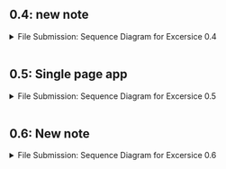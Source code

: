 ## 0.4: new note

<details>
    <summary> File Submission:  Sequence Diagram for Excersice 0.4 </summary>
<img src="0.4\Exercise_0.4-new_note.jpg">

Text code [here](0.4/0.4-WebSequenceDiagram.txt)
</details>

<br/>

## 0.5: Single page app

<details>
    <summary> File Submission: Sequence Diagram for Excersice 0.5 </summary>
<img src="0.5\Exercise_0.5-Single_page_app.jpg">

Text code [here](0.5/0.5-WebSequenceDiagram.txt)
</details>

<br/>

## 0.6: New note

<details>
    <summary> File Submission: Sequence Diagram for Excersice 0.6 </summary>
<img src="0.6\Exercise_0.6-New_note.jpg">

Text code [here](0.6/0.6-WebSequenceDiagram.txt)
</details>